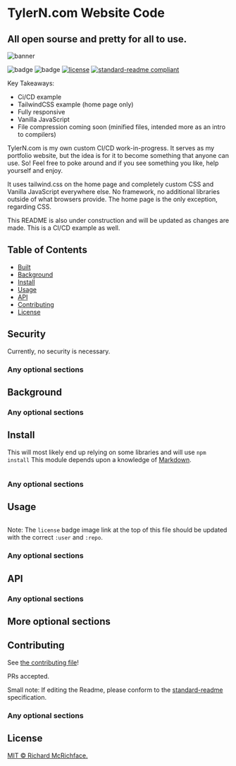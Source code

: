 # TylerN.com Website Code
## All open sourse and pretty for all to use.

![banner]()

![badge]()
![badge]()
[![license](https://img.shields.io/github/license/:tynielsen/:repo.svg)](LICENSE)
[![standard-readme compliant](https://img.shields.io/badge/readme%20style-standard-brightgreen.svg?style=flat-square)](https://github.com/RichardLitt/standard-readme)

Key Takeaways:
- Ci/CD example
- TailwindCSS example (home page only)
- Fully responsive
- Vanilla JavaScript
- File compression coming soon (minified files, intended more as an intro to compilers)

TylerN.com is my own custom CI/CD work-in-progress. It serves as my portfolio website, but the idea is for it to become something that anyone can use. So! Feel free to poke around and if you see something you like, help yourself and enjoy.

It uses tailwind.css on the home page and completely custom CSS and Vanilla JavaScript everywhere else. No framework, no additional libraries outside of what browsers provide. The home page is the only exception, regarding CSS.

This README is also under construction and will be updated as changes are made. This is a CI/CD example as well.

## Table of Contents

- [Built](#security)
- [Background](#background)
- [Install](#install)
- [Usage](#usage)
- [API](#api)
- [Contributing](#contributing)
- [License](#license)

## Security
Currently, no security is necessary.

### Any optional sections


## Background


### Any optional sections

## Install
This will most likely end up relying on some libraries and will use `npm install`
This module depends upon a knowledge of [Markdown]().

```
```

### Any optional sections

## Usage

```
```

Note: The `license` badge image link at the top of this file should be updated with the correct `:user` and `:repo`.

### Any optional sections

## API

### Any optional sections

## More optional sections

## Contributing

See [the contributing file](CONTRIBUTING.md)!

PRs accepted.

Small note: If editing the Readme, please conform to the [standard-readme](https://github.com/RichardLitt/standard-readme) specification.

### Any optional sections

## License

[MIT © Richard McRichface.](../LICENSE)
